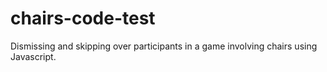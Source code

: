 chairs-code-test
================

Dismissing and skipping over participants in a game involving chairs using Javascript.
